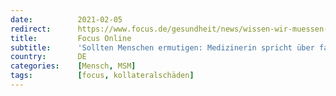 ```yaml
---
date:          2021-02-05
redirect:      https://www.focus.de/gesundheit/news/wissen-wir-muessen-reden_id_12947057.html
title:         Focus Online
subtitle:      'Sollten Menschen ermutigen: Medizinerin spricht über fatalen Corona-Irrtum'
country:       DE
categories:    [Mensch, MSM]
tags:          [focus, kollateralschäden]
---
```

